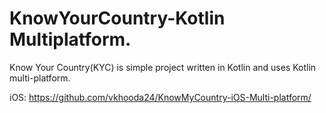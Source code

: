 # KnowYourCountry-Kotlin Multiplatform.
Know Your Country(KYC) is simple project written in Kotlin and uses Kotlin multi-platform.

iOS: https://github.com/vkhooda24/KnowMyCountry-iOS-Multi-platform/
